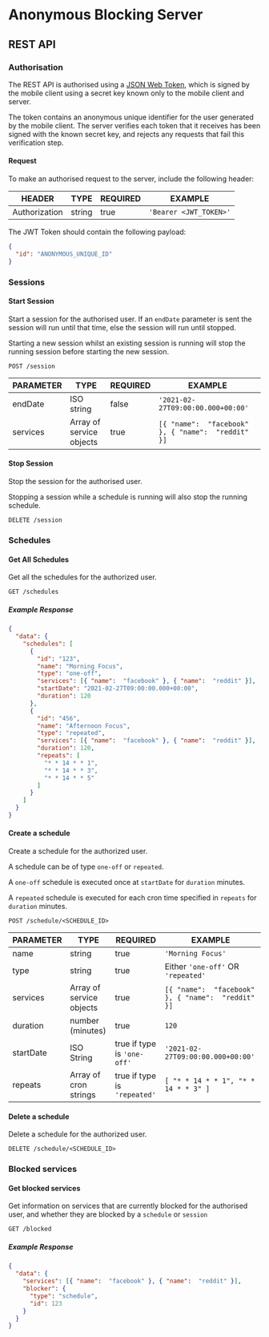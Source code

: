 # Anonymous Blocking Server
## REST API
### Authorisation
The REST API is authorised using a [JSON Web Token](https://jwt.io/), which is signed by the mobile client using a secret key known only to the mobile client and server.

The token contains an anonymous unique identifier for the user generated by the mobile client. The server verifies each token that it receives has been signed with the known secret key, and rejects any requests that fail this verification step.  
#### Request
To make an authorised request to the server, include the following header:

| HEADER | TYPE | REQUIRED | EXAMPLE |
|---|---|---|---|
| Authorization | string | true | `'Bearer <JWT_TOKEN>'` |

The JWT Token should contain the following payload:
```JSON
{
  "id": "ANONYMOUS_UNIQUE_ID"
}
```

### Sessions
#### Start Session
Start a session for the authorised user. If an `endDate` parameter is sent the session will run until that time, else the session will run until stopped.

Starting a new session whilst an existing session is running will stop the running session before starting the new session.
```
POST /session
```
| PARAMETER | TYPE | REQUIRED | EXAMPLE |
|---|---|---|---|
| endDate | ISO string | false | `'2021-02-27T09:00:00.000+00:00'` |
| services | Array of service objects | true | `[{ "name":  "facebook" }, { "name":  "reddit" }]` |

#### Stop Session
Stop the session for the authorised user.

Stopping a session while a schedule is running will also stop the running schedule.
```
DELETE /session
```

### Schedules
#### Get All Schedules
Get all the schedules for the authorized user.
```
GET /schedules
```
##### Example Response
```JSON
{
  "data": {
    "schedules": [
      {
        "id": "123",
        "name": "Morning Focus",
        "type": "one-off",
        "services": [{ "name":  "facebook" }, { "name":  "reddit" }],
        "startDate": "2021-02-27T09:00:00.000+00:00",
        "duration": 120
      },
      {
        "id": "456",
        "name": "Afternoon Focus",
        "type": "repeated",
        "services": [{ "name":  "facebook" }, { "name":  "reddit" }],
        "duration": 120,
        "repeats": [
          "* * 14 * * 1",
          "* * 14 * * 3",
          "* * 14 * * 5"
        ]
      }
    ]
  }
}
```
#### Create a schedule
Create a schedule for the authorized user.

A schedule can be of type `one-off` or `repeated`.

A `one-off` schedule is executed once at `startDate` for `duration` minutes.

A `repeated` schedule is executed for each cron time specified in `repeats` for `duration` minutes.
```
POST /schedule/<SCHEDULE_ID>
```
| PARAMETER | TYPE | REQUIRED | EXAMPLE |
|---|---|---|---|
| name | string | true | `'Morning Focus'` |
| type | string | true | Either `'one-off'` OR `'repeated'` |
| services | Array of service objects | true | `[{ "name":  "facebook" }, { "name":  "reddit" }]` |
| duration | number (minutes) | true | `120` |
| startDate | ISO String | true if type is `'one-off'` | `'2021-02-27T09:00:00.000+00:00'` |
| repeats | Array of cron strings | true if type is `'repeated'` | `[ "* * 14 * * 1", "* * 14 * * 3" ]` |
#### Delete a schedule
Delete a schedule for the authorized user.
```
DELETE /schedule/<SCHEDULE_ID>
```
### Blocked services
#### Get blocked services
Get information on services that are currently blocked for the authorised user, and whether they are blocked by a `schedule` or `session`
```
GET /blocked
```
##### Example Response
```JSON
{
  "data": {
    "services": [{ "name":  "facebook" }, { "name":  "reddit" }],
    "blocker": {
      "type": "schedule",
      "id": 123
    }
  }
}
```
